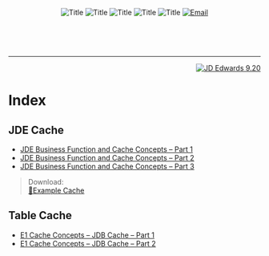 <div align="center">

![Title](http://satyr.io/1000x80/1?text=Working+with+Cache(s))
![Title](http://satyr.io/1000x80/white?text=by)
![Title](http://satyr.io/1000x80/white?text=Giovani+Perotto+Mesquita)
![Title](http://satyr.io/1000x80/white?text=Thanks+to)
![Title](http://satyr.io/1000x80/white?text=Ankit+Karwayun)
[![Email](https://img.shields.io/badge/mail-giovanipm%40gmaill.com-lightgray.svg)](mailto:giovanipm@gmail.com)

</div>

<br>
<br>
<br>

---

<div align="right">

[![JD Edwards 9.20](https://img.shields.io/badge/JD_Edwards-9.20-brightgreen.svg)](https://www.oracle.com/technical-resources/documentation/jd-edwards-enterpriseone.html)

</div>

# Index

## JDE Cache

- [JDE Business Function and Cache Concepts – Part 1](https://github.com/GiovaniPM/DMNTests/blob/main/Courses/JDE%20Cache/JDE%20Business%20Function%20and%20Cache%20Concepts%20%E2%80%93%20Part%201%20.md)
- [JDE Business Function and Cache Concepts – Part 2](https://github.com/GiovaniPM/DMNTests/blob/main/Courses/JDE%20Cache/JDE%20Business%20Function%20and%20Cache%20Concepts%20%E2%80%93%20Part%202%20.md)
- [JDE Business Function and Cache Concepts – Part 3](https://github.com/GiovaniPM/DMNTests/blob/main/Courses/JDE%20Cache/JDE%20Business%20Function%20and%20Cache%20Concepts%20%E2%80%93%20Part%203%20.md)

>Download:<br>[💾Example Cache](https://www.jdesource.com/wp-content/uploads/B59TEST9.zip)

## Table Cache

- [E1 Cache Concepts – JDB Cache – Part 1](https://github.com/GiovaniPM/DMNTests/blob/main/Courses/JDE%20Cache/E1%20Cache%20Concepts%20%E2%80%93%20JDB%20Cache%20%E2%80%93%20Part%201%20.md)
- [E1 Cache Concepts – JDB Cache – Part 2](https://github.com/GiovaniPM/DMNTests/blob/main/Courses/JDE%20Cache/E1%20Cache%20Concepts%20%E2%80%93%20JDB%20Cache%20%E2%80%93%20Part%202%20.md)